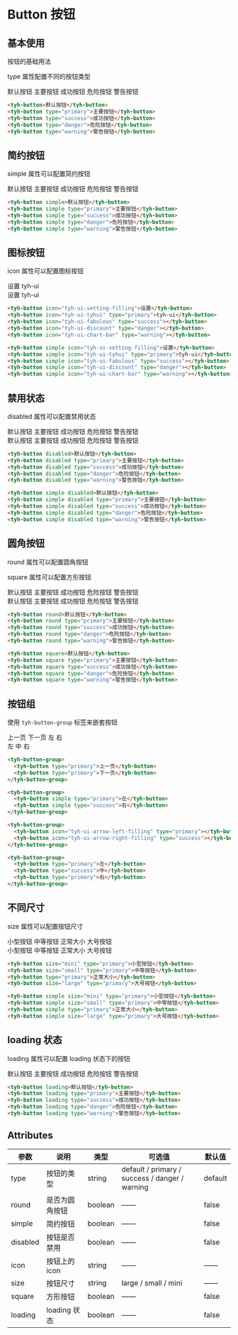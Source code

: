 # Button 按钮

## 基本使用

按钮的基础用法

type 属性配置不同的按钮类型

<tyh-button>默认按钮</tyh-button>
<tyh-button type="primary">主要按钮</tyh-button>
<tyh-button type="success">成功按钮</tyh-button>
<tyh-button type="danger">危险按钮</tyh-button>
<tyh-button type="warning">警告按钮</tyh-button>

```html
<tyh-button>默认按钮</tyh-button>
<tyh-button type="primary">主要按钮</tyh-button>
<tyh-button type="success">成功按钮</tyh-button>
<tyh-button type="danger">危险按钮</tyh-button>
<tyh-button type="warning">警告按钮</tyh-button>
```

## 简约按钮

simple 属性可以配置简约按钮

<tyh-button simple>默认按钮</tyh-button>
<tyh-button simple type="primary">主要按钮</tyh-button>
<tyh-button simple type="success">成功按钮</tyh-button>
<tyh-button simple type="danger">危险按钮</tyh-button>
<tyh-button simple type="warning">警告按钮</tyh-button>

```html
<tyh-button simple>默认按钮</tyh-button>
<tyh-button simple type="primary">主要按钮</tyh-button>
<tyh-button simple type="success">成功按钮</tyh-button>
<tyh-button simple type="danger">危险按钮</tyh-button>
<tyh-button simple type="warning">警告按钮</tyh-button>
```

## 图标按钮

icon 属性可以配置图标按钮

<tyh-button icon="tyh-ui-setting-filling">设置</tyh-button>
<tyh-button icon="tyh-ui-tyhui" type="primary">tyh-ui</tyh-button>
<tyh-button icon="tyh-ui-fabulous" type="success"></tyh-button>
<tyh-button icon="tyh-ui-discount" type="danger"></tyh-button>
<tyh-button icon="tyh-ui-chart-bar" type="warning"></tyh-button>
<br />
<tyh-button simple icon="tyh-ui-setting-filling">设置</tyh-button>
<tyh-button simple icon="tyh-ui-tyhui" type="primary">tyh-ui</tyh-button>
<tyh-button simple icon="tyh-ui-fabulous" type="success"></tyh-button>
<tyh-button simple icon="tyh-ui-discount" type="danger"></tyh-button>
<tyh-button simple icon="tyh-ui-chart-bar" type="warning"></tyh-button>

```html
<tyh-button icon="tyh-ui-setting-filling">设置</tyh-button>
<tyh-button icon="tyh-ui-tyhui" type="primary">tyh-ui</tyh-button>
<tyh-button icon="tyh-ui-fabulous" type="success"></tyh-button>
<tyh-button icon="tyh-ui-discount" type="danger"></tyh-button>
<tyh-button icon="tyh-ui-chart-bar" type="warning"></tyh-button>

<tyh-button simple icon="tyh-ui-setting-filling">设置</tyh-button>
<tyh-button simple icon="tyh-ui-tyhui" type="primary">tyh-ui</tyh-button>
<tyh-button simple icon="tyh-ui-fabulous" type="success"></tyh-button>
<tyh-button simple icon="tyh-ui-discount" type="danger"></tyh-button>
<tyh-button simple icon="tyh-ui-chart-bar" type="warning"></tyh-button>
```

## 禁用状态

disabled 属性可以配置禁用状态

<tyh-button disabled>默认按钮</tyh-button>
<tyh-button disabled type="primary">主要按钮</tyh-button>
<tyh-button disabled type="success">成功按钮</tyh-button>
<tyh-button disabled type="danger">危险按钮</tyh-button>
<tyh-button disabled type="warning">警告按钮</tyh-button>
<br />
<tyh-button simple disabled>默认按钮</tyh-button>
<tyh-button simple disabled type="primary">主要按钮</tyh-button>
<tyh-button simple disabled type="success">成功按钮</tyh-button>
<tyh-button simple disabled type="danger">危险按钮</tyh-button>
<tyh-button simple disabled type="warning">警告按钮</tyh-button>

```html
<tyh-button disabled>默认按钮</tyh-button>
<tyh-button disabled type="primary">主要按钮</tyh-button>
<tyh-button disabled type="success">成功按钮</tyh-button>
<tyh-button disabled type="danger">危险按钮</tyh-button>
<tyh-button disabled type="warning">警告按钮</tyh-button>

<tyh-button simple disabled>默认按钮</tyh-button>
<tyh-button simple disabled type="primary">主要按钮</tyh-button>
<tyh-button simple disabled type="success">成功按钮</tyh-button>
<tyh-button simple disabled type="danger">危险按钮</tyh-button>
<tyh-button simple disabled type="warning">警告按钮</tyh-button>
```

## 圆角按钮

round 属性可以配置圆角按钮

square 属性可以配置方形按钮

<tyh-button round>默认按钮</tyh-button>
<tyh-button round type="primary">主要按钮</tyh-button>
<tyh-button round type="success">成功按钮</tyh-button>
<tyh-button round type="danger">危险按钮</tyh-button>
<tyh-button round type="warning">警告按钮</tyh-button>
<br />
<tyh-button square>默认按钮</tyh-button>
<tyh-button square type="primary">主要按钮</tyh-button>
<tyh-button square type="success">成功按钮</tyh-button>
<tyh-button square type="danger">危险按钮</tyh-button>
<tyh-button square type="warning">警告按钮</tyh-button>

```html
<tyh-button round>默认按钮</tyh-button>
<tyh-button round type="primary">主要按钮</tyh-button>
<tyh-button round type="success">成功按钮</tyh-button>
<tyh-button round type="danger">危险按钮</tyh-button>
<tyh-button round type="warning">警告按钮</tyh-button>

<tyh-button square>默认按钮</tyh-button>
<tyh-button square type="primary">主要按钮</tyh-button>
<tyh-button square type="success">成功按钮</tyh-button>
<tyh-button square type="danger">危险按钮</tyh-button>
<tyh-button square type="warning">警告按钮</tyh-button>
```

## 按钮组

使用 `tyh-button-group` 标签来嵌套按钮

<tyh-button-group>
<tyh-button type="primary">上一页</tyh-button>
<tyh-button type="primary">下一页</tyh-button>
</tyh-button-group>

<tyh-button-group>
  <tyh-button simple type="primary">左</tyh-button>
  <tyh-button simple type="success">右</tyh-button>
</tyh-button-group>
<br />
<tyh-button-group>
  <tyh-button icon="tyh-ui-arrow-left-filling" type="primary"></tyh-button>
  <tyh-button icon="tyh-ui-arrow-right-filling" type="success"></tyh-button>
</tyh-button-group>

<tyh-button-group>
  <tyh-button type="primary">左</tyh-button>
  <tyh-button type="success">中</tyh-button>
  <tyh-button type="primary">右</tyh-button>
</tyh-button-group>

```html
<tyh-button-group>
  <tyh-button type="primary">上一页</tyh-button>
  <tyh-button type="primary">下一页</tyh-button>
</tyh-button-group>

<tyh-button-group>
  <tyh-button simple type="primary">左</tyh-button>
  <tyh-button simple type="success">右</tyh-button>
</tyh-button-group>

<tyh-button-group>
  <tyh-button icon="tyh-ui-arrow-left-filling" type="primary"></tyh-button>
  <tyh-button icon="tyh-ui-arrow-right-filling" type="success"></tyh-button>
</tyh-button-group>

<tyh-button-group>
  <tyh-button type="primary">左</tyh-button>
  <tyh-button type="success">中</tyh-button>
  <tyh-button type="primary">右</tyh-button>
</tyh-button-group>
```

## 不同尺寸

size 属性可以配置按钮尺寸

<tyh-button size="mini" type="primary">小型按钮</tyh-button>
<tyh-button size="small" type="primary">中等按钮</tyh-button>
<tyh-button type="primary">正常大小</tyh-button>
<tyh-button size="large" type="primary">大号按钮</tyh-button>
<br />
<tyh-button simple size="mini" type="primary">小型按钮</tyh-button>
<tyh-button simple size="small" type="primary">中等按钮</tyh-button>
<tyh-button simple type="primary">正常大小</tyh-button>
<tyh-button simple size="large" type="primary">大号按钮</tyh-button>

```html
<tyh-button size="mini" type="primary">小型按钮</tyh-button>
<tyh-button size="small" type="primary">中等按钮</tyh-button>
<tyh-button type="primary">正常大小</tyh-button>
<tyh-button size="large" type="primary">大号按钮</tyh-button>

<tyh-button simple size="mini" type="primary">小型按钮</tyh-button>
<tyh-button simple size="small" type="primary">中等按钮</tyh-button>
<tyh-button simple type="primary">正常大小</tyh-button>
<tyh-button simple size="large" type="primary">大号按钮</tyh-button>
```

## loading 状态

loading 属性可以配置 loading 状态下的按钮

<tyh-button loading>默认按钮</tyh-button>
<tyh-button loading type="primary">主要按钮</tyh-button>
<tyh-button loading type="success">成功按钮</tyh-button>
<tyh-button loading type="danger">危险按钮</tyh-button>
<tyh-button loading type="warning">警告按钮</tyh-button>

```html
<tyh-button loading>默认按钮</tyh-button>
<tyh-button loading type="primary">主要按钮</tyh-button>
<tyh-button loading type="success">成功按钮</tyh-button>
<tyh-button loading type="danger">危险按钮</tyh-button>
<tyh-button loading type="warning">警告按钮</tyh-button>
```

## Attributes

| 参数     | 说明           | 类型    | 可选值                                         | 默认值  |
| -------- | -------------- | ------- | ---------------------------------------------- | ------- |
| type     | 按钮的类型     | string  | default / primary / success / danger / warning | default |
| round    | 是否为圆角按钮 | boolean | ——                                             | false   |
| simple   | 简约按钮       | boolean | ——                                             | false   |
| disabled | 按钮是否禁用   | boolean | ——                                             | false   |
| icon     | 按钮上的 icon  | string  | ——                                             | ——      |
| size     | 按钮尺寸       | string  | large / small / mini                           | ——      |
| square   | 方形按钮       | boolean | ——                                             | false   |
| loading  | loading 状态   | boolean | ——                                             | false   |

